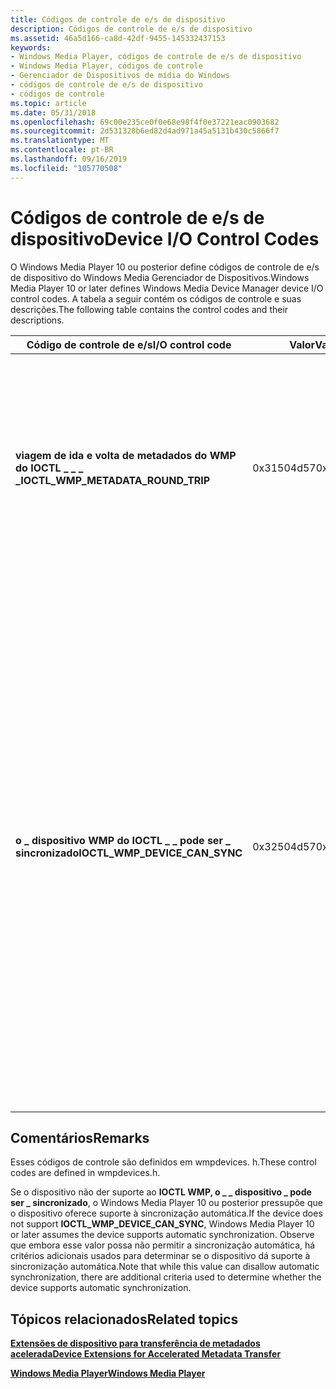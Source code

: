 ```yaml
---
title: Códigos de controle de e/s de dispositivo
description: Códigos de controle de e/s de dispositivo
ms.assetid: 46a5d166-ca8d-42df-9455-145332437153
keywords:
- Windows Media Player, códigos de controle de e/s de dispositivo
- Windows Media Player, códigos de controle
- Gerenciador de Dispositivos de mídia do Windows
- códigos de controle de e/s de dispositivo
- códigos de controle
ms.topic: article
ms.date: 05/31/2018
ms.openlocfilehash: 69c00e235ce0f0e68e98f4f0e37221eac0903682
ms.sourcegitcommit: 2d531328b6ed82d4ad971a45a5131b430c5866f7
ms.translationtype: MT
ms.contentlocale: pt-BR
ms.lasthandoff: 09/16/2019
ms.locfileid: "105770508"
---
```

# <a name="device-io-control-codes"></a><span data-ttu-id="c851c-108">Códigos de controle de e/s de dispositivo</span><span class="sxs-lookup"><span data-stu-id="c851c-108">Device I/O Control Codes</span></span>

<span data-ttu-id="c851c-109">O Windows Media Player 10 ou posterior define códigos de controle de e/s de dispositivo do Windows Media Gerenciador de Dispositivos.</span><span class="sxs-lookup"><span data-stu-id="c851c-109">Windows Media Player 10 or later defines Windows Media Device Manager device I/O control codes.</span></span> <span data-ttu-id="c851c-110">A tabela a seguir contém os códigos de controle e suas descrições.</span><span class="sxs-lookup"><span data-stu-id="c851c-110">The following table contains the control codes and their descriptions.</span></span>



| <span data-ttu-id="c851c-111">Código de controle de e/s</span><span class="sxs-lookup"><span data-stu-id="c851c-111">I/O control code</span></span>                      | <span data-ttu-id="c851c-112">Valor</span><span class="sxs-lookup"><span data-stu-id="c851c-112">Value</span></span>      | <span data-ttu-id="c851c-113">Descrição</span><span class="sxs-lookup"><span data-stu-id="c851c-113">Description</span></span>                                                                                                                                                                                                                                                                                                                                                                  |
|---------------------------------------|------------|------------------------------------------------------------------------------------------------------------------------------------------------------------------------------------------------------------------------------------------------------------------------------------------------------------------------------------------------------------------------------|
| <span data-ttu-id="c851c-114">**viagem de ida e volta de metadados do WMP do IOCTL \_ \_ \_ \_**</span><span class="sxs-lookup"><span data-stu-id="c851c-114">**IOCTL\_WMP\_METADATA\_ROUND\_TRIP**</span></span> | <span data-ttu-id="c851c-115">0x31504d57</span><span class="sxs-lookup"><span data-stu-id="c851c-115">0x31504d57</span></span> | <span data-ttu-id="c851c-116">Gerencia a transferência de informações sobre as alterações ocorridas nos valores de metadados.</span><span class="sxs-lookup"><span data-stu-id="c851c-116">Manages transfer of information about changes that occurred to metadata values.</span></span> <span data-ttu-id="c851c-117">Consulte [extensões de dispositivo para transferência de metadados acelerada](device-extensions-for-accelerated-metadata-transfer.md).</span><span class="sxs-lookup"><span data-stu-id="c851c-117">See [Device Extensions for Accelerated Metadata Transfer](device-extensions-for-accelerated-metadata-transfer.md).</span></span>                                                                                                                                                                          |
| <span data-ttu-id="c851c-118">**o \_ dispositivo WMP do IOCTL \_ \_ pode ser \_ sincronizado**</span><span class="sxs-lookup"><span data-stu-id="c851c-118">**IOCTL\_WMP\_DEVICE\_CAN\_SYNC**</span></span>     | <span data-ttu-id="c851c-119">0x32504d57</span><span class="sxs-lookup"><span data-stu-id="c851c-119">0x32504d57</span></span> | <span data-ttu-id="c851c-120">Indica se um dispositivo portátil dá suporte à sincronização automática.</span><span class="sxs-lookup"><span data-stu-id="c851c-120">Indicates whether a portable device supports automatic synchronization.</span></span> <span data-ttu-id="c851c-121">O Windows Media Player 10 ou posterior não fornece nenhum buffer de entrada. O buffer de saída deve retornar um valor **DWORD** .</span><span class="sxs-lookup"><span data-stu-id="c851c-121">Windows Media Player 10 or later provides no input buffer.The output buffer must return a **DWORD** value.</span></span> <span data-ttu-id="c851c-122">Um valor de 1 significa que o dispositivo dá suporte à sincronização.</span><span class="sxs-lookup"><span data-stu-id="c851c-122">A value of 1 means the device supports synchronization.</span></span> <span data-ttu-id="c851c-123">Um valor de 0 significa que o dispositivo não oferece suporte à sincronização automática.</span><span class="sxs-lookup"><span data-stu-id="c851c-123">A value of 0 means the device does not support automatic synchronization.</span></span><br/> <span data-ttu-id="c851c-124">Consulte comentários para obter mais informações.</span><span class="sxs-lookup"><span data-stu-id="c851c-124">See Remarks for more information.</span></span><br/> |



 

## <a name="remarks"></a><span data-ttu-id="c851c-125">Comentários</span><span class="sxs-lookup"><span data-stu-id="c851c-125">Remarks</span></span>

<span data-ttu-id="c851c-126">Esses códigos de controle são definidos em wmpdevices. h.</span><span class="sxs-lookup"><span data-stu-id="c851c-126">These control codes are defined in wmpdevices.h.</span></span>

<span data-ttu-id="c851c-127">Se o dispositivo não der suporte ao **IOCTL WMP, o \_ \_ dispositivo \_ pode ser \_ sincronizado**, o Windows Media Player 10 ou posterior pressupõe que o dispositivo oferece suporte à sincronização automática.</span><span class="sxs-lookup"><span data-stu-id="c851c-127">If the device does not support **IOCTL\_WMP\_DEVICE\_CAN\_SYNC**, Windows Media Player 10 or later assumes the device supports automatic synchronization.</span></span> <span data-ttu-id="c851c-128">Observe que embora esse valor possa não permitir a sincronização automática, há critérios adicionais usados para determinar se o dispositivo dá suporte à sincronização automática.</span><span class="sxs-lookup"><span data-stu-id="c851c-128">Note that while this value can disallow automatic synchronization, there are additional criteria used to determine whether the device supports automatic synchronization.</span></span>

## <a name="related-topics"></a><span data-ttu-id="c851c-129">Tópicos relacionados</span><span class="sxs-lookup"><span data-stu-id="c851c-129">Related topics</span></span>

<dl> <dt>

[<span data-ttu-id="c851c-130">**Extensões de dispositivo para transferência de metadados acelerada**</span><span class="sxs-lookup"><span data-stu-id="c851c-130">**Device Extensions for Accelerated Metadata Transfer**</span></span>](device-extensions-for-accelerated-metadata-transfer.md)
</dt> <dt>

[<span data-ttu-id="c851c-131">**Windows Media Player**</span><span class="sxs-lookup"><span data-stu-id="c851c-131">**Windows Media Player**</span></span>](windows-media-player.md)
</dt> </dl>

 

 






